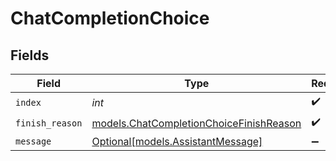 # ChatCompletionChoice


## Fields

| Field                                                                                    | Type                                                                                     | Required                                                                                 | Description                                                                              | Example                                                                                  |
| ---------------------------------------------------------------------------------------- | ---------------------------------------------------------------------------------------- | ---------------------------------------------------------------------------------------- | ---------------------------------------------------------------------------------------- | ---------------------------------------------------------------------------------------- |
| `index`                                                                                  | *int*                                                                                    | :heavy_check_mark:                                                                       | N/A                                                                                      | 0                                                                                        |
| `finish_reason`                                                                          | [models.ChatCompletionChoiceFinishReason](../models/chatcompletionchoicefinishreason.md) | :heavy_check_mark:                                                                       | N/A                                                                                      | stop                                                                                     |
| `message`                                                                                | [Optional[models.AssistantMessage]](../models/assistantmessage.md)                       | :heavy_minus_sign:                                                                       | N/A                                                                                      |                                                                                          |